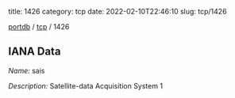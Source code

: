 title: 1426
category: tcp
date: 2022-02-10T22:46:10
slug: tcp/1426

[portdb](/) / [tcp](/category/tcp.html) / 1426


## IANA Data

_Name:_ sais

_Description:_ Satellite-data Acquisition System 1

